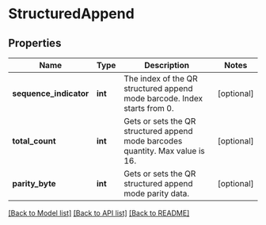 # StructuredAppend

## Properties
Name | Type | Description | Notes
------------ | ------------- | ------------- | -------------
**sequence_indicator** | **int** | The index of the QR structured append mode barcode. Index starts from 0. | [optional] 
**total_count** | **int** | Gets or sets the QR structured append mode barcodes quantity. Max value is 16. | [optional] 
**parity_byte** | **int** | Gets or sets the QR structured append mode parity data. | [optional] 

[[Back to Model list]](../README.md#documentation-for-models) [[Back to API list]](../README.md#documentation-for-api-endpoints) [[Back to README]](../README.md)


